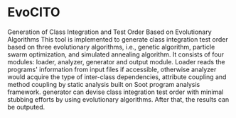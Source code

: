 # EvoCITO
Generation of Class Integration and Test Order Based on Evolutionary Algorithms
This tool is implemented to generate class integration test order based on three evolutionary algorithms, i.e., genetic algorithm, particle swarm optimization, and simulated annealing algorithm. It consists of four modules: loader, analyzer, generator and output module. Loader reads the programs' information from input files if accessible, otherwise analyzer would acquire the type of inter-class dependencies, attribute coupling and method coupling by static analysis built on Soot program analysis framework. generator can devise class integration test order with minimal stubbing efforts by using evolutionary algorithms. After that, the results can be outputed.
